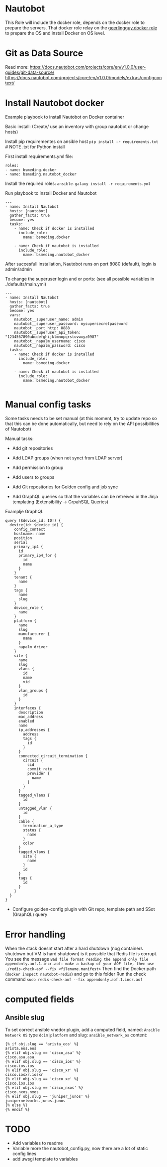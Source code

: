 Nautobot
========

This Role will include the docker role, depends on the docker role to prepare the servers. That docker role relay on the [geerlingguy.docker role](https://github.com/geerlingguy/ansible-role-docker) to prepare the OS and install Docker on OS level.


Git as Data Source
==================

Read more: https://docs.nautobot.com/projects/core/en/v1.0.0/user-guides/git-data-source/
https://docs.nautobot.com/projects/core/en/v1.0.0/models/extras/configcontext/

Install Nautobot docker
=======================

Example playbook to install Nautobot on Docker container

Basic install: (Create/ use an inventory with group nautobot or change hosts)

Install pip requirementes on ansible host
`pip install -r requirements.txt` # NOTE .txt for Python install

First install requirements.yml file:

```
roles:
- name: bsmeding.docker
- name: bsmeding.nautobot_docker
```

Install the required roles:
`ansible-galaxy install -r requirements.yml`


Run playbook to install Docker and Nautobot
```
---
- name: Install Nautobot
  hosts: [nautobot]
  gather_facts: true
  become: yes
  tasks:
    - name: Check if docker is installed
      include_role:
        name: bsmeding.docker

    - name: Check if nautobot is installed
      include_role:
        name: bsmeding.nautobot_docker

```
After succesfull installation, Nautobot runs on port 8080 (default), login is admin/admin

To change the superuser login and or ports: (see all possible variables in ./defaults/main.yml)

```
---
- name: Install Nautobot
  hosts: [nautobot]
  gather_facts: true
  become: yes
  vars:
    nautobot__superuser_name: admin
    nautobot__superuser_password: mysupersecretpassword
    nautobot__port_http: 8888
    nautobot__superuser_api_token: "1234567890abcdefghijklmnopqrstuvwxyz0987"
    nautobot__napalm_username: cisco
    nautobot__napalm_password: cisco    
  tasks:
    - name: Check if docker is installed
      include_role:
        name: bsmeding.docker

    - name: Check if nautobot is installed
      include_role:
        name: bsmeding.nautobot_docker


```


Manual config tasks
===================
Some tasks needs to be set manual (at this moment, try to update repo so that this can be done automatically, but need to rely on the API possibilities of Nautobot)

Manual tasks:
* Add git repositories
* Add LDAP groups (when not synct from LDAP server)
* Add permission to group
* Add users to groups
* Add Git repositories for Golden config and job sync

* Add GraphQL queries so that the variables can be retreived in the Jinja templating (Extensibility -> GrpahSQL Queries)

Examplje GraphQL

````
query ($device_id: ID!) {
  device(id: $device_id) {
    config_context
    hostname: name
    position
    serial
    primary_ip4 {
      id
      primary_ip4_for {
        id
        name
      }
    }
    tenant {
      name
    }
    tags {
      name
      slug
    }
    device_role {
      name
    }
    platform {
      name
      slug
      manufacturer {
        name
      }
      napalm_driver
    }
    site {
      name
      slug
      vlans {
        id
        name
        vid
      }
      vlan_groups {
        id
      }
    }
    interfaces {
      description
      mac_address
      enabled
      name
      ip_addresses {
        address
        tags {
          id
        }
      }
      connected_circuit_termination {
        circuit {
          cid
          commit_rate
          provider {
            name
          }
        }
      }
      tagged_vlans {
        id
      }
      untagged_vlan {
        id
      }
      cable {
        termination_a_type
        status {
          name
        }
        color
      }
      tagged_vlans {
        site {
          name
        }
        id
      }
      tags {
        id
      }
    }
  }
}
````


* Configure golden-config plugin with Git repo, template path and SSot (GraphQL) query


# Error handling
When the stack doesnt start after a hard shutdown (nog containers shutdown but VM is hard shutdown) is it possible that Redis file is corrupt. You see the message `Bad file format reading the append only file appendonly.aof.1.incr.aof: make a backup of your AOF file, then use ./redis-check-aof --fix <filename.manifest>`
Then find the Docker path (`docker inspect nautobot-redis`) and go to this folder
Run the check command `sudo redis-check-aof --fix appendonly.aof.1.incr.aof`

# computed fields

## Ansible slug
To set correct ansible vnedor plugin, add a computed field, named: `Ansible Network OS` type `dcim|platform` and slug: `ansible_network_os`
content:
```
{% if obj.slug == 'arista_eos' %}
arista.eos.eos
{% elif obj.slug == 'cisco_asa' %}
cisco.asa.asa
{% elif obj.slug == 'cisco_ios' %}
cisco.ios.ios
{% elif obj.slug == 'cisco_xr' %}
cisco.iosxr.iosxr
{% elif obj.slug == 'cisco_xe' %}
cisco.ios.ios
{% elif obj.slug == 'cisco_nxos' %}
cisco.nxos.nxos
{% elif obj.slug == 'juniper_junos' %}
junipernetworks.junos.junos
{% else %}
{% endif %}
```


# TODO

* Add variables to readme
* Variable more the nautobot_config.py, now there are a lot of static config lines
* add uwsgi template to variables
